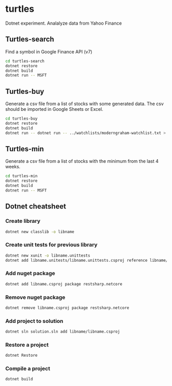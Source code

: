 # turtles
Dotnet experiment. Analalyze data from Yahoo Finance

## Turtles-search

Find a symbol in Google Finance API (v7)

```bash
cd turtles-search
dotnet restore
dotnet build
dotnet run -- MSFT
```

## Turtles-buy

Generate a csv file from a list of stocks with some generated data. The csv should be imported in Google Sheets or Excel.

```bash
cd turtles-buy
dotnet restore
dotnet build
dotnet run -- dotnet run -- ../watchlists/moderngraham-watchlist.txt > ~/Desktop/modern-graham.csv
```

## Turtles-min

Generate a csv file from a list of stocks with the minimum from the last 4 weeks.

```bash
cd turtles-min
dotnet restore
dotnet build
dotnet run -- MSFT
```

## Dotnet cheatsheet

### Create library

```bash
dotnet new classlib -o libname
```

### Create unit tests for previous library

```bash
dotnet new xunit -o libname.unittests
dotnet add libname.unitests/libname.unittests.csproj reference libname/libname.csproj
```

### Add nuget package

```bash
dotnet add libname.csproj package restsharp.netcore
```

### Remove nuget package

```bash
dotnet remove libname.csproj package restsharp.netcore
```

### Add project to solution

```bash
dotnet sln solution.sln add libname/libname.csproj
```

### Restore a project

```bash
dotnet Restore
```

### Compile a project

```bash
dotnet build
```

